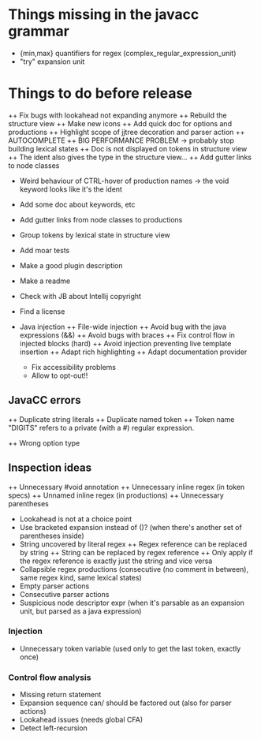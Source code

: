 # Things missing in the javacc grammar

* {min,max} quantifiers for regex (complex_regular_expression_unit)
* "try" expansion unit

# Things to do before release

++ Fix bugs with lookahead not expanding anymore
++ Rebuild the structure view
++ Make new icons
++ Add quick doc for options and productions
++ Highlight scope of jjtree decoration and parser action
++ AUTOCOMPLETE
++ BIG PERFORMANCE PROBLEM -> probably stop building lexical states
++ Doc is not displayed on tokens in structure view
++ The ident also gives the type in the structure view...
++ Add gutter links to node classes

* Weird behaviour of CTRL-hover of production names -> the void keyword looks like it's the ident
* Add some doc about keywords, etc
* Add gutter links from node classes to productions
* Group tokens by lexical state in structure view

* Add moar tests


* Make a good plugin description
* Make a readme
* Check with JB about Intellij copyright
* Find a license



* Java injection
  ++ File-wide injection
  ++ Avoid bug with the java expressions (&&)
  ++ Avoid bugs with braces
  ++ Fix control flow in injected blocks (hard)
  ++ Avoid injection preventing live template insertion
  ++ Adapt rich highlighting
  ++ Adapt documentation provider
  * Fix accessibility problems
  * Allow to opt-out!!

## JavaCC errors

++ Duplicate string literals
++ Duplicate named token
++ Token name "DIGITS" refers to a private (with a #) regular expression.

++ Wrong option type

## Inspection ideas

++ Unnecessary #void annotation
++ Unnecessary inline regex (in token specs)
++ Unnamed inline regex (in productions)
++ Unnecessary parentheses
* Lookahead is not at a choice point
* Use bracketed expansion instead of ()? (when there's another set of parentheses inside)
* String uncovered by literal regex
++ Regex reference can be replaced by string
  ++ String can be replaced by regex reference
  ++ Only apply if the regex reference is exactly just the string and vice versa
* Collapsible regex productions (consecutive (no comment in between), same regex kind, same lexical states)
* Empty parser actions
* Consecutive parser actions
* Suspicious node descriptor expr (when it's parsable as an expansion unit, but parsed as a java expression)

### Injection

* Unnecessary token variable (used only to get the last token, exactly once)

### Control flow analysis

* Missing return statement
* Expansion sequence can/ should be factored out (also for parser actions)
* Lookahead issues (needs global CFA)
* Detect left-recursion

